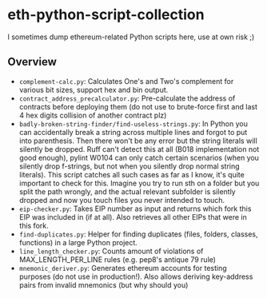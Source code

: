# eth-python-script-collection
I sometimes dump ethereum-related Python scripts here, use at own risk ;)

## Overview
* `complement-calc.py`: Calculates One's and Two's complement for various bit sizes, support hex and bin output.
* `contract_address_precalculator.py`: Pre-calculate the address of contracts before deploying them (do not use to brute-force first and last 4 hex digits collision of another contract plz)
* `badly-broken-string-finder/find-useless-strings.py`: In Python you can accidentally break a string across multiple lines and forgot to put into parenthesis. Then there won't be any error but the string literals will silently be dropped. Ruff can't detect this at all (B018 implementation not good enough), pylint W0104 can only catch certain scenarios (when you silently drop f-strings, but not when you silently drop normal string literals). This script catches all such cases as far as I know, it's quite important to check for this. Imagine you try to run sth on a folder but you split the path wrongly, and the actual relevant subfolder is silently dropped and now you touch files you never intended to touch.
* `eip-checker.py`: Takes EIP number as input and returns which fork this EIP was included in (if at all). Also retrieves all other EIPs that were in this fork.
* `find-duplicates.py`: Helper for finding duplicates (files, folders, classes, functions) in a large Python project.
* `line_length_checker.py`: Counts amount of violations of MAX_LENGTH_PER_LINE rules (e.g. pep8's antique 79 rule)
* `mnemonic_deriver.py`: Generates ethereum accounts for testing purposes (do not use in production!). Also allows deriving key-address pairs from invalid mnemonics (but why should you)
